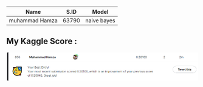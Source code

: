 | Name | S.ID | Model |
| ----------- | ----------- | ----------- |
| muhammad Hamza | 63790 | naive bayes 


## My Kaggle Score :

![kaggle attempt 2](https://github.com/Hassaan-07/1.-Codemy-Coding-Challenges/blob/main/Capture4.PNG)
